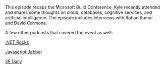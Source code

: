 This episode recaps the Microsoft Build Conference.  Kyle recently attended and shares some thoughts on cloud, databases, cognitive services, and artificial intelligence.  The episode includes interviews with Rohan Kumar and David Carmona.

A few other podcasts that covered the event as well:

[.NET Rocks](https://www.dotnetrocks.com/)

[Javascript Jabber](https://devchat.tv/js-jabber)

[SE Daily](https://softwareengineeringdaily.com/category/podcast/)
